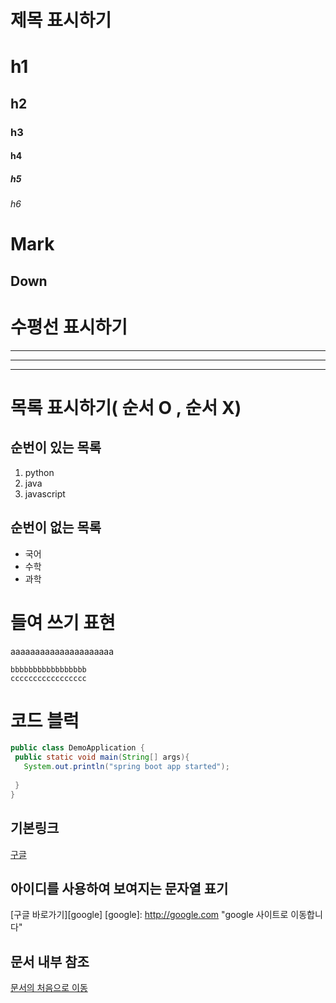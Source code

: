 # 제목 표시하기
# h1
## h2
### h3
#### h4
##### h5
###### h6

Mark
====
Down
----


# 수평선 표시하기
---
***
___

# 목록 표시하기( 순서 O , 순서 X)
## 순번이 있는 목록
1. python
2. java
3. javascript

## 순번이 없는 목록
- 국어
- 수학
- 과학

# 들여 쓰기 표현
aaaaaaaaaaaaaaaaaaaaa

    bbbbbbbbbbbbbbbbb
    ccccccccccccccccc

# 코드 블럭 
``` java
public class DemoApplication {
 public static void main(String[] args){
   System.out.println("spring boot app started");
 
 }
}

```

## 기본링크
[구글](http://google.com)

## 아이디를 사용하여 보여지는 문자열 표기
[구글 바로가기][google]
[google]: http://google.com "google  사이트로 이동합니다"

## 문서 내부 참조
[문서의 처음으로 이동](#마크다운-간단-문법)
